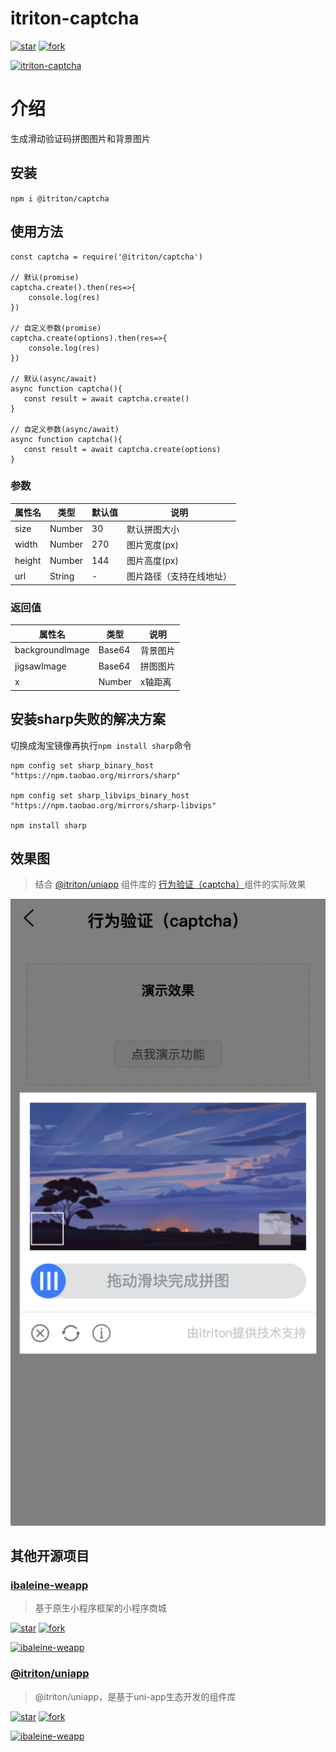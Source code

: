 # itriton-captcha

[![star](https://gitee.com/ibaleine-open-source/itriton-captcha/badge/star.svg?theme=dark)](https://gitee.com/ibaleine-open-source/itriton-captcha/stargazers)
[![fork](https://gitee.com/ibaleine-open-source/itriton-captcha/badge/fork.svg?theme=dark)](https://gitee.com/ibaleine-open-source/itriton-captcha/members)

[![itriton-captcha](https://img.shields.io/static/v1?label=Github&message=itriton-captcha&color=orange)](https://github.com/icjs-cc/itriton-captcha)

# 介绍
生成滑动验证码拼图图片和背景图片

## 安装
`npm i @itriton/captcha`

## 使用方法
```
const captcha = require('@itriton/captcha')

// 默认(promise)
captcha.create().then(res=>{
    console.log(res)
})

// 自定义参数(promise)
captcha.create(options).then(res=>{
    console.log(res)
})

// 默认(async/await)
async function captcha(){
   const result = await captcha.create()
}

// 自定义参数(async/await)
async function captcha(){
   const result = await captcha.create(options)
}
```

### 参数

| 属性名    | 类型    | 默认值     | 说明              |
| --------- | ------- | ---------- | ----------------- |
| size    | Number  | 30         | 默认拼图大小        |
| width    | Number  | 270         | 图片宽度(px)        |
| height  | Number  | 144 | 图片高度(px)  |
| url  | String  | - | 图片路径（支持在线地址）  |

### 返回值

| 属性名    | 类型    | 说明     |
| --------- | ------- | ---------- |
| backgroundImage    | Base64  | 背景图片        |
| jigsawImage    | Base64  | 拼图图片       |
| x  | Number  |   x轴距离|

## 安装sharp失败的解决方案  

切换成淘宝镜像再执行`npm install sharp`命令
```
npm config set sharp_binary_host "https://npm.taobao.org/mirrors/sharp"

npm config set sharp_libvips_binary_host "https://npm.taobao.org/mirrors/sharp-libvips"

npm install sharp
```


## 效果图
> 结合 [@itriton/uniapp](http://itriton.icjs.ink/itriton/uniapp/start/introduce.html) 组件库的 [行为验证（captcha）](http://itriton.icjs.ink/itriton/uniapp/components/captcha.html)组件的实际效果

![](images/screenshot.png)

## 其他开源项目

### [ibaleine-weapp](https://gitee.com/ibaleine-open-source/ibaleine-weapp)
> 基于原生小程序框架的小程序商城

[![star](https://gitee.com/ibaleine-open-source/ibaleine-weapp/badge/star.svg?theme=dark)](https://gitee.com/ibaleine-open-source/ibaleine-weapp/stargazers)
[![fork](https://gitee.com/ibaleine-open-source/ibaleine-weapp/badge/fork.svg?theme=dark)](https://gitee.com/ibaleine-open-source/ibaleine-weapp/members)

[![ibaleine-weapp](https://img.shields.io/static/v1?label=Github&message=ibaleine-weapp&color=orange)](https://github.com/icjs-cc/ibaleine-weapp.git)

### [@itriton/uniapp](https://gitee.com/ibaleine-open-source/itriton-uniapp)
> @itriton/uniapp，是基于uni-app生态开发的组件库

[![star](https://gitee.com/ibaleine-open-source/itriton-uniapp/badge/star.svg?theme=dark)](https://gitee.com/ibaleine-open-source/ibaleine-weapp/stargazers)
[![fork](https://gitee.com/ibaleine-open-source/itriton-uniapp/badge/fork.svg?theme=dark)](https://gitee.com/ibaleine-open-source/ibaleine-weapp/members)

[![ibaleine-weapp](https://img.shields.io/static/v1?label=Github&message=itriton-uniapp&color=orange)](https://github.com/icjs-cc/itriton-uniapp.git)
